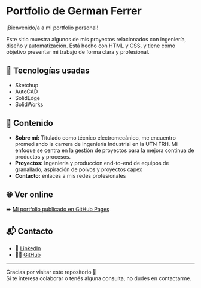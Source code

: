 # Portfolio de German Ferrer

¡Bienvenido/a a mi portfolio personal!

Este sitio muestra algunos de mis proyectos relacionados con ingeniería, diseño y automatización. Está hecho con HTML y CSS, y tiene como objetivo presentar mi trabajo de forma clara y profesional.

## 🧰 Tecnologías usadas

- Sketchup
- AutoCAD
- SolidEdge
- SolidWorks

## 📂 Contenido

- **Sobre mí:** Titulado como técnico electromecánico, me encuentro promediando la carrera de Ingeniería Industrial en la UTN FRH. Mi enfoque se centra en la gestión de proyectos para la mejora continua de productos y procesos.
- **Proyectos:** Ingenieria y produccion end-to-end de equipos de granallado, aspiración de polvos y proyectos capex
- **Contacto:** enlaces a mis redes profesionales

## 🌐 Ver online

➡️ [Mi portfolio publicado en GitHub Pages](https://germanferrer.github.io/portfolio-ferrer)

## 📬 Contacto

- 💼 [LinkedIn]([https://www.linkedin.com/in/tu-usuario](https://www.linkedin.com/in/germanignacioferrer/))
- 🧑‍💻 [GitHub](https://github.com/germanferrer)

---

Gracias por visitar este repositorio 🙌  
Si te interesa colaborar o tenés alguna consulta, no dudes en contactarme.
